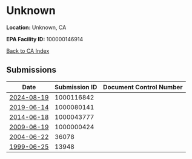 # Unknown

**Location:** Unknown, CA

**EPA Facility ID:** 100000146914

[Back to CA Index](../../index.md)

## Submissions

| Date | Submission ID | Document Control Number |
|------|--------------|-------------------------|
| [2024-08-19](submissions/1000116842.md) | 1000116842 |  |
| [2019-06-14](submissions/1000080141.md) | 1000080141 |  |
| [2014-06-18](submissions/1000043777.md) | 1000043777 |  |
| [2009-06-19](submissions/1000000424.md) | 1000000424 |  |
| [2004-06-22](submissions/36078.md) | 36078 |  |
| [1999-06-25](submissions/13948.md) | 13948 |  |
